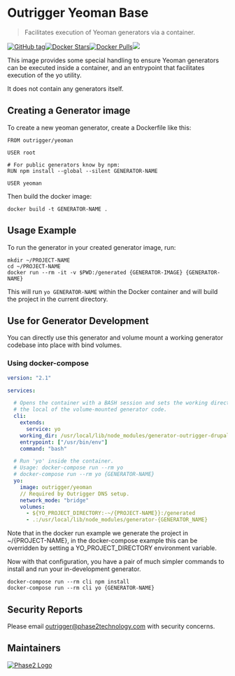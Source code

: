 # Outrigger Yeoman Base

> Facilitates execution of Yeoman generators via a container.

[![GitHub tag](https://img.shields.io/github/tag/phase2/docker-yeoman.svg)](https://github.com/phase2/docker-yeoman)[![Docker Stars](https://img.shields.io/docker/stars/outrigger/yeoman.svg)](https://hub.docker.com/r/outrigger/yeoman)[![Docker Pulls](https://img.shields.io/docker/pulls/outrigger/yeoman.svg)](https://hub.docker.com/r/outrigger/yeoman)[![](https://images.microbadger.com/badges/image/outrigger/yeoman:latest.svg)](https://microbadger.com/images/outrigger/yeoman:latest "Get your own image badge on microbadger.com")

This image provides some special handling to ensure Yeoman generators can be
executed inside a container, and an entrypoint that facilitates execution of the
yo utility.

It does not contain any generators itself.

## Creating a Generator image

To create a new yeoman generator, create a Dockerfile like this:

```
FROM outrigger/yeoman

USER root

# For public generators know by npm:
RUN npm install --global --silent GENERATOR-NAME

USER yeoman
```

Then build the docker image:

```
docker build -t GENERATOR-NAME .
```

## Usage Example

To run the generator in your created generator image, run:

```
mkdir ~/PROJECT-NAME
cd ~/PROJECT-NAME
docker run --rm -it -v $PWD:/generated {GENERATOR-IMAGE} {GENERATOR-NAME}
```

This will run `yo GENERATOR-NAME` within the Docker container and will build the
project in the current directory.

## Use for Generator Development

You can directly use this generator and volume mount a working generator codebase
into place with bind volumes.

### Using docker-compose

```yaml
version: "2.1"

services:

  # Opens the container with a BASH session and sets the working directory to
  # the local of the volume-mounted generator code.
  cli:
    extends:
      service: yo
    working_dir: /usr/local/lib/node_modules/generator-outrigger-drupal
    entrypoint: ["/usr/bin/env"]
    command: "bash"

  # Run 'yo' inside the container.
  # Usage: docker-compose run --rm yo
  # docker-compose run --rm yo {GENERATOR-NAME}
  yo:
    image: outrigger/yeoman
    // Required by Outrigger DNS setup.
    network_mode: "bridge"
    volumes:
      - ${YO_PROJECT_DIRECTORY:-~/{PROJECT-NAME}}:/generated
      - .:/usr/local/lib/node_modules/generator-{GENERATOR_NAME}
```

Note that in the docker run example we generate the project in ~/{PROJECT-NAME},
in the docker-compose example this can be overridden by setting a YO_PROJECT_DIRECTORY
environment variable.

Now with that configuration, you have a pair of much simpler commands to install
and run your in-development generator.

```
docker-compose run --rm cli npm install
docker-compose run --rm cli yo {GENERATOR-NAME}
```

## Security Reports

Please email outrigger@phase2technology.com with security concerns.

## Maintainers

[![Phase2 Logo](https://www.phase2technology.com/wp-content/uploads/2015/06/logo-retina.png)](https://www.phase2technology.com)
